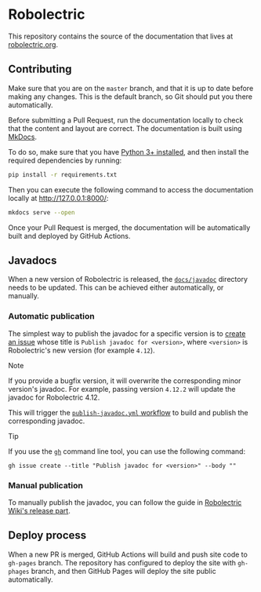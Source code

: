 # Robolectric

This repository contains the source of the documentation that lives at [robolectric.org](http://robolectric.org).

## Contributing

Make sure that you are on the `master` branch, and that it is up to date before making any changes. This is the default branch, so Git should put you there automatically.

Before submitting a Pull Request, run the documentation locally to check that the content and layout are correct. The documentation is built using [MkDocs](https://www.mkdocs.org/).

To do so, make sure that you have [Python 3+ installed](https://www.python.org/downloads/), and then install the required dependencies by running:

```bash
pip install -r requirements.txt
```

Then you can execute the following command to access the documentation locally at http://127.0.0.1:8000/:

```bash
mkdocs serve --open
```

Once your Pull Request is merged, the documentation will be automatically built and deployed by GitHub Actions.

## Javadocs

When a new version of Robolectric is released, the [`docs/javadoc`](docs/javadoc) directory needs to be updated. This can be achieved either automatically, or manually.

### Automatic publication

The simplest way to publish the javadoc for a specific version is to [create an issue](https://github.com/robolectric/robolectric.github.io/issues/new) whose title is `Publish javadoc for <version>`, where `<version>` is Robolectric's new version (for example `4.12`).

> [!NOTE]
> If you provide a bugfix version, it will overwrite the corresponding minor version's javadoc.
> For example, passing version `4.12.2` will update the javadoc for Robolectric 4.12.

This will trigger the [`publish-javadoc.yml` workflow](.github/workflows/publish-javadoc.yml) to build and publish the corresponding javadoc.

> [!TIP]
> If you use the [`gh`](https://cli.github.com/) command line tool, you can use the following command:
> 
> `gh issue create --title "Publish javadoc for <version>" --body ""`

### Manual publication

To manually publish the javadoc, you can follow the guide in [Robolectric Wiki's release part](https://github.com/robolectric/robolectric/wiki/Performing-a-Release#update-docs).

## Deploy process

When a new PR is merged, GitHub Actions will build and push site code
to `gh-pages` branch. The repository has configured to deploy the site
with `gh-phages` branch, and then GitHub Pages will deploy the site
public automatically.

